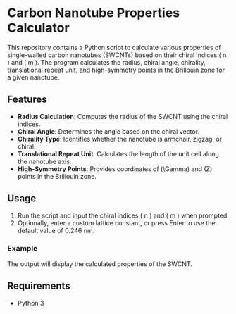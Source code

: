 # Carbon Nanotube Properties Calculator

This repository contains a Python script to calculate various properties of single-walled carbon nanotubes (SWCNTs) based on their chiral indices \( n \) and \( m \). The program calculates the radius, chiral angle, chirality, translational repeat unit, and high-symmetry points in the Brillouin zone for a given nanotube.

## Features

- **Radius Calculation**: Computes the radius of the SWCNT using the chiral indices.
- **Chiral Angle**: Determines the angle based on the chiral vector.
- **Chirality Type**: Identifies whether the nanotube is armchair, zigzag, or chiral.
- **Translational Repeat Unit**: Calculates the length of the unit cell along the nanotube axis.
- **High-Symmetry Points**: Provides coordinates of \(\Gamma\) and \(Z\) points in the Brillouin zone.

## Usage

1. Run the script and input the chiral indices \( n \) and \( m \) when prompted.
2. Optionally, enter a custom lattice constant, or press Enter to use the default value of 0.246 nm.

### Example


The output will display the calculated properties of the SWCNT.

## Requirements

- Python 3

